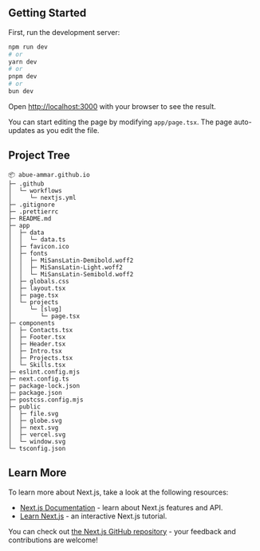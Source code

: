 
## Getting Started

First, run the development server:

```bash
npm run dev
# or
yarn dev
# or
pnpm dev
# or
bun dev
```

Open [http://localhost:3000](http://localhost:3000) with your browser to see the result.

You can start editing the page by modifying `app/page.tsx`. The page auto-updates as you edit the file.

## Project Tree

```
📦 abue-ammar.github.io
├─ .github
│  └─ workflows
│     └─ nextjs.yml
├─ .gitignore
├─ .prettierrc
├─ README.md
├─ app
│  ├─ data
│  │  └─ data.ts
│  ├─ favicon.ico
│  ├─ fonts
│  │  ├─ MiSansLatin-Demibold.woff2
│  │  ├─ MiSansLatin-Light.woff2
│  │  └─ MiSansLatin-Semibold.woff2
│  ├─ globals.css
│  ├─ layout.tsx
│  ├─ page.tsx
│  └─ projects
│     └─ [slug]
│        └─ page.tsx
├─ components
│  ├─ Contacts.tsx
│  ├─ Footer.tsx
│  ├─ Header.tsx
│  ├─ Intro.tsx
│  ├─ Projects.tsx
│  └─ Skills.tsx
├─ eslint.config.mjs
├─ next.config.ts
├─ package-lock.json
├─ package.json
├─ postcss.config.mjs
├─ public
│  ├─ file.svg
│  ├─ globe.svg
│  ├─ next.svg
│  ├─ vercel.svg
│  └─ window.svg
└─ tsconfig.json
```

## Learn More

To learn more about Next.js, take a look at the following resources:

- [Next.js Documentation](https://nextjs.org/docs) - learn about Next.js features and API.
- [Learn Next.js](https://nextjs.org/learn) - an interactive Next.js tutorial.

You can check out [the Next.js GitHub repository](https://github.com/vercel/next.js) - your feedback and contributions are welcome!
